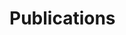 # Publications

<!-- ## Title of Publication 1
- **Authors**: Your Name, Co-author Name
- **Published In**: Journal/Conference Name
- **Year**: 2023
- **Link**: [View Publication](https://link-to-publication.com)
- **Description**: A brief description of the publication, highlighting its significance and findings.

## Title of Publication 2
- **Authors**: Your Name
- **Published In**: Journal/Conference Name
- **Year**: 2022
- **Link**: [View Publication](https://link-to-publication.com)
- **Description**: A brief description of the publication, highlighting its significance and findings.

## Title of Publication 3
- **Authors**: Your Name, Co-author Name
- **Published In**: Journal/Conference Name
- **Year**: 2021
- **Link**: [View Publication](https://link-to-publication.com)
- **Description**: A brief description of the publication, highlighting its significance and findings. -->